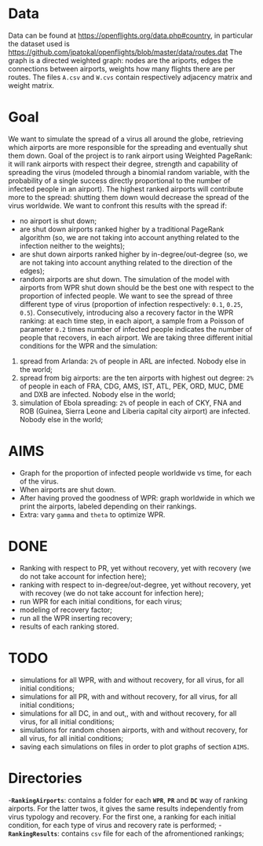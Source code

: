 # Data
Data can be found at https://openflights.org/data.php#country, in particular the dataset used is https://github.com/jpatokal/openflights/blob/master/data/routes.dat
The graph is a directed weighted graph: nodes are the ariports, edges the connections between airports, weights how many flights there are per routes.
The files `A.csv` and `W.cvs` contain respectively adjacency matrix and weight matrix.

# Goal
We want to simulate the spread of a virus all around the globe, retrieving which airports are more responsible for the spreading and eventually shut them down.
Goal of the project is to rank airport using Weighted PageRank: it will rank airports with respect their degree, strength and capability of spreading the virus (modeled through a binomial random variable, with the probability of a single success directly proportional to the number of infected people in an airport).
The highest ranked airports will contribute more to the spread: shutting them down would decrease the spread of the virus worldwide.
We want to confront this results with the spread if:
 - no airport is shut down;
 - are shut down airports ranked higher by a traditional PageRank algorithm (so, we are not taking into account anything related to the infection neither to the weights);
 - are shut down airports ranked higher by in-degree/out-degree (so, we are not taking into account anything related to the direction of the edges);
 - random airports are shut down.
The simulation of the model with airports from WPR shut down should be the best one with respect to the proportion of infected people.
We want to see the spread of three different type of virus (proportion of infection respectively: `0.1`, `0.25`, `0.5`).
Consecutively, introducing also a recovery factor in the WPR ranking: at each time step, in each aiport, a sample from a Poisson of parameter `0.2` times number of infected people indicates the number of people that recovers, in each airport. 
We are taking three different initial conditions for the WPR and the simulation:
1. spread from Arlanda: `2%` of people in ARL are infected. Nobody else in the world;
2. spread from big airports: are the ten airports with highest out degree: `2%` of people in each of FRA, CDG, AMS, IST, ATL, PEK, ORD, MUC, DME and DXB are infected. Nobody else in the world;
3. simulation of Ebola spreading: `2%` of people in each of CKY, FNA and ROB (Guinea, Sierra Leone and Liberia capital city airport) are infected. Nobody else in the world;



# AIMS
 -  Graph for the proportion of infected people worldwide vs time, for each of the virus.
 -  When airports are shut down.
 -  After having proved the goodness of WPR: graph worldwide in which we print the airports, labeled depending on their rankings.
 -  Extra: vary `gamma` and `theta` to optimize WPR.

# DONE
 - Ranking with respect to PR, yet without recovery, yet with recovery (we do not take account for infection here);
 - ranking with respect to in-degree/out-degree, yet without recovery, yet with recovey (we do not take account for infection here);
 - run WPR for each initial conditions, for each virus;
 - modeling of recovery factor;
 - run all the WPR inserting recovery;
 - results of each ranking stored.

# TODO
 - simulations for all WPR, with and without recovery, for all virus, for all initial conditions;
 - simulations for all PR, with and without recovery, for all virus, for all initial conditions;
 - simulations for all DC, in and out,, with and without recovery, for all virus, for all initial conditions;
 - simulations for random chosen airports, with and without recovery, for all virus, for all initial conditions;
 - saving each simulations on files in order to plot graphs of section `AIMS`.

# Directories
-**`RankingAirports`**: contains a folder for each **`WPR`**, **`PR`** and **`DC`** way of ranking airports. For the latter twos, it gives the same results independently from virus typology and recovery. For the first one, a ranking for each initial condition, for each type of virus and recovery rate is performed;
-**`RankingResults`**: contains `csv` file for each of the afromentioned rankings;

